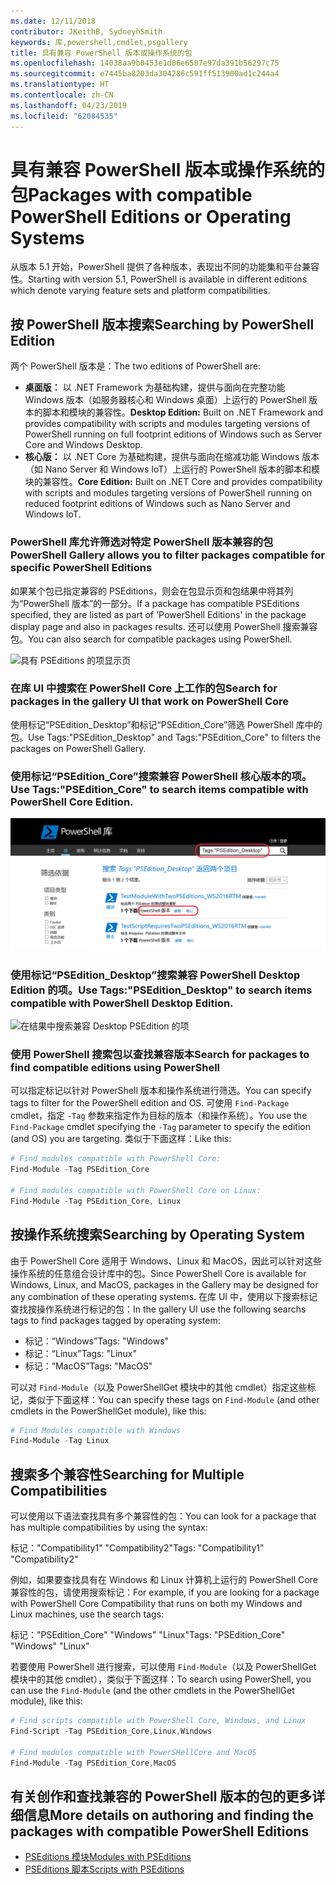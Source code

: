 ```yaml
---
ms.date: 12/11/2018
contributor: JKeithB, SydneyhSmith
keywords: 库,powershell,cmdlet,psgallery
title: 具有兼容 PowerShell 版本或操作系统的包
ms.openlocfilehash: 14038aa9b0453e1d06e6587e97da391b56297c75
ms.sourcegitcommit: e7445ba8203da304286c591ff513900ad1c244a4
ms.translationtype: HT
ms.contentlocale: zh-CN
ms.lasthandoff: 04/23/2019
ms.locfileid: "62084535"
---
```

# <a name="packages-with-compatible-powershell-editions-or-operating-systems"></a><span data-ttu-id="a7edc-103">具有兼容 PowerShell 版本或操作系统的包</span><span class="sxs-lookup"><span data-stu-id="a7edc-103">Packages with compatible PowerShell Editions or Operating Systems</span></span>

<span data-ttu-id="a7edc-104">从版本 5.1 开始，PowerShell 提供了各种版本，表现出不同的功能集和平台兼容性。</span><span class="sxs-lookup"><span data-stu-id="a7edc-104">Starting with version 5.1, PowerShell is available in different editions which denote varying feature sets and platform compatibilities.</span></span>

## <a name="searching-by-powershell-edition"></a><span data-ttu-id="a7edc-105">按 PowerShell 版本搜索</span><span class="sxs-lookup"><span data-stu-id="a7edc-105">Searching by PowerShell Edition</span></span>

<span data-ttu-id="a7edc-106">两个 PowerShell 版本是：</span><span class="sxs-lookup"><span data-stu-id="a7edc-106">The two editions of PowerShell are:</span></span>
- <span data-ttu-id="a7edc-107">**桌面版：** 以 .NET Framework 为基础构建，提供与面向在完整功能 Windows 版本（如服务器核心和 Windows 桌面）上运行的 PowerShell 版本的脚本和模块的兼容性。</span><span class="sxs-lookup"><span data-stu-id="a7edc-107">**Desktop Edition:** Built on .NET Framework and provides compatibility with scripts and modules targeting versions of PowerShell running on full footprint editions of Windows such as Server Core and Windows Desktop.</span></span>
- <span data-ttu-id="a7edc-108">**核心版：** 以 .NET Core 为基础构建，提供与面向在缩减功能 Windows 版本（如 Nano Server 和 Windows IoT）上运行的 PowerShell 版本的脚本和模块的兼容性。</span><span class="sxs-lookup"><span data-stu-id="a7edc-108">**Core Edition:** Built on .NET Core and provides compatibility with scripts and modules targeting versions of PowerShell running on reduced footprint editions of Windows such as Nano Server and Windows IoT.</span></span>

### <a name="powershell-gallery-allows-you-to-filter-packages-compatible-for-specific-powershell-editions"></a><span data-ttu-id="a7edc-109">PowerShell 库允许筛选对特定 PowerShell 版本兼容的包</span><span class="sxs-lookup"><span data-stu-id="a7edc-109">PowerShell Gallery allows you to filter packages compatible for specific PowerShell Editions</span></span>

<span data-ttu-id="a7edc-110">如果某个包已指定兼容的 PSEditions，则会在包显示页和包结果中将其列为“PowerShell 版本”的一部分。</span><span class="sxs-lookup"><span data-stu-id="a7edc-110">If a package has compatible PSEditions specified, they are listed as part of 'PowerShell Editions' in the package display page and also in packages results.</span></span>
<span data-ttu-id="a7edc-111">还可以使用 PowerShell 搜索兼容包。</span><span class="sxs-lookup"><span data-stu-id="a7edc-111">You can also search for compatible packages using PowerShell.</span></span>

![具有 PSEditions 的项显示页](../../Images/packagedisplaypagewithpseditions.PNG)

### <a name="search-for-packages-in-the-gallery-ui-that-work-on-powershell-core"></a><span data-ttu-id="a7edc-113">在库 UI 中搜索在 PowerShell Core 上工作的包</span><span class="sxs-lookup"><span data-stu-id="a7edc-113">Search for packages in the gallery UI that work on PowerShell Core</span></span>

<span data-ttu-id="a7edc-114">使用标记“PSEdition_Desktop”和标记“PSEdition_Core”筛选 PowerShell 库中的包。</span><span class="sxs-lookup"><span data-stu-id="a7edc-114">Use Tags:"PSEdition_Desktop" and Tags:"PSEdition_Core" to filters the packages on PowerShell Gallery.</span></span>

### <a name="use-tagspseditioncore-to-search-items-compatible-with-powershell-core-edition"></a><span data-ttu-id="a7edc-115">使用标记“PSEdition_Core”搜索兼容 PowerShell 核心版本的项。</span><span class="sxs-lookup"><span data-stu-id="a7edc-115">Use Tags:"PSEdition_Core" to search items compatible with PowerShell Core Edition.</span></span>

![在结果中搜索兼容 Core PSEdition 的项](../../Images/searchresultswithpseditions.PNG)

### <a name="use-tagspseditiondesktop-to-search-items-compatible-with-powershell-desktop-edition"></a><span data-ttu-id="a7edc-117">使用标记“PSEdition_Desktop”搜索兼容 PowerShell Desktop Edition 的项。</span><span class="sxs-lookup"><span data-stu-id="a7edc-117">Use Tags:"PSEdition_Desktop" to search items compatible with PowerShell Desktop Edition.</span></span>

![在结果中搜索兼容 Desktop PSEdition 的项](../../Images/searchresultswithpseditionsdesktop.PNG)

### <a name="search-for-packages-to-find-compatible-editions-using-powershell"></a><span data-ttu-id="a7edc-119">使用 PowerShell 搜索包以查找兼容版本</span><span class="sxs-lookup"><span data-stu-id="a7edc-119">Search for packages to find compatible editions using PowerShell</span></span>
<span data-ttu-id="a7edc-120">可以指定标记以针对 PowerShell 版本和操作系统进行筛选。</span><span class="sxs-lookup"><span data-stu-id="a7edc-120">You can specify tags to filter for the PowerShell edition and OS.</span></span>
<span data-ttu-id="a7edc-121">可使用 `Find-Package` cmdlet，指定 `-Tag` 参数来指定作为目标的版本（和操作系统）。</span><span class="sxs-lookup"><span data-stu-id="a7edc-121">You use the `Find-Package` cmdlet specifying the `-Tag` parameter to specify the edition (and OS) you are targeting.</span></span>
<span data-ttu-id="a7edc-122">类似于下面这样：</span><span class="sxs-lookup"><span data-stu-id="a7edc-122">Like this:</span></span>

```powershell
# Find modules compatible with PowerShell Core:
Find-Module -Tag PSEdition_Core

# Find modules compatible with PowerShell Core on Linux:
Find-Module -Tag PSEdition_Core, Linux
```

## <a name="searching-by-operating-system"></a><span data-ttu-id="a7edc-123">按操作系统搜索</span><span class="sxs-lookup"><span data-stu-id="a7edc-123">Searching by Operating System</span></span>

<span data-ttu-id="a7edc-124">由于 PowerShell Core 适用于 Windows、Linux 和 MacOS，因此可以针对这些操作系统的任意组合设计库中的包。</span><span class="sxs-lookup"><span data-stu-id="a7edc-124">Since PowerShell Core is available for Windows, Linux, and MacOS, packages in the Gallery may be designed for any combination of these operating systems.</span></span> <span data-ttu-id="a7edc-125">在库 UI 中，使用以下搜索标记查找按操作系统进行标记的包：</span><span class="sxs-lookup"><span data-stu-id="a7edc-125">In the gallery UI use the following searchs tags to find packages tagged by operating system:</span></span>

- <span data-ttu-id="a7edc-126">标记：“Windows”</span><span class="sxs-lookup"><span data-stu-id="a7edc-126">Tags: "Windows"</span></span>
- <span data-ttu-id="a7edc-127">标记：“Linux”</span><span class="sxs-lookup"><span data-stu-id="a7edc-127">Tags: "Linux"</span></span>
- <span data-ttu-id="a7edc-128">标记：“MacOS”</span><span class="sxs-lookup"><span data-stu-id="a7edc-128">Tags: "MacOS"</span></span>

<span data-ttu-id="a7edc-129">可以对 `Find-Module`（以及 PowerShellGet 模块中的其他 cmdlet）指定这些标记，类似于下面这样：</span><span class="sxs-lookup"><span data-stu-id="a7edc-129">You can specify these tags on `Find-Module` (and other cmdlets in the PowerShellGet module), like this:</span></span>

```powershell
# Find Modules compatible with Windows
Find-Module -Tag Linux
```

## <a name="searching-for-multiple-compatibilities"></a><span data-ttu-id="a7edc-130">搜索多个兼容性</span><span class="sxs-lookup"><span data-stu-id="a7edc-130">Searching for Multiple Compatibilities</span></span>

<span data-ttu-id="a7edc-131">可以使用以下语法查找具有多个兼容性的包：</span><span class="sxs-lookup"><span data-stu-id="a7edc-131">You can look for a package that has multiple compatibilities by using the syntax:</span></span>

<span data-ttu-id="a7edc-132">标记："Compatibility1" "Compatibility2"</span><span class="sxs-lookup"><span data-stu-id="a7edc-132">Tags: "Compatibility1" "Compatibility2"</span></span>

<span data-ttu-id="a7edc-133">例如，如果要查找具有在 Windows 和 Linux 计算机上运行的 PowerShell Core 兼容性的包，请使用搜索标记：</span><span class="sxs-lookup"><span data-stu-id="a7edc-133">For example, if you are looking for a package with PowerShell Core Compatibility that runs on both my Windows and Linux machines, use the search tags:</span></span>

<span data-ttu-id="a7edc-134">标记："PSEdition_Core" "Windows" "Linux"</span><span class="sxs-lookup"><span data-stu-id="a7edc-134">Tags: "PSEdition_Core" "Windows" "Linux"</span></span>

<span data-ttu-id="a7edc-135">若要使用 PowerShell 进行搜索，可以使用 `Find-Module`（以及 PowerShellGet 模块中的其他 cmdlet），类似于下面这样：</span><span class="sxs-lookup"><span data-stu-id="a7edc-135">To search using PowerShell, you can use the `Find-Module` (and the other cmdlets in the PowerShellGet module), like this:</span></span>

```powershell
# Find scripts compatible with PowerShell Core, Windows, and Linux
Find-Script -Tag PSEdition_Core,Linux,Windows

# Find modules compatible with PowerSHellCore and MacOS
Find-Module -Tag PSEdition_Core,MacOS
```

## <a name="more-details-on-authoring-and-finding-the-packages-with-compatible-powershell-editions"></a><span data-ttu-id="a7edc-136">有关创作和查找兼容的 PowerShell 版本的包的更多详细信息</span><span class="sxs-lookup"><span data-stu-id="a7edc-136">More details on authoring and finding the packages with compatible PowerShell Editions</span></span>

- [<span data-ttu-id="a7edc-137">PSEditions 模块</span><span class="sxs-lookup"><span data-stu-id="a7edc-137">Modules with PSEditions</span></span>](../../concepts/module-psedition-support.md)
- [<span data-ttu-id="a7edc-138">PSEditions 脚本</span><span class="sxs-lookup"><span data-stu-id="a7edc-138">Scripts with PSEditions</span></span>](../../concepts/script-psedition-support.md)
